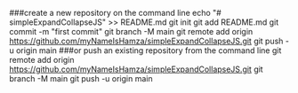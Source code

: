###create a new repository on the command line
echo "# simpleExpandCollapseJS" >> README.md
git init
git add README.md
git commit -m "first commit"
git branch -M main
git remote add origin https://github.com/myNameIsHamza/simpleExpandCollapseJS.git
git push -u origin main
###or push an existing repository from the command line
git remote add origin https://github.com/myNameIsHamza/simpleExpandCollapseJS.git
git branch -M main
git push -u origin main